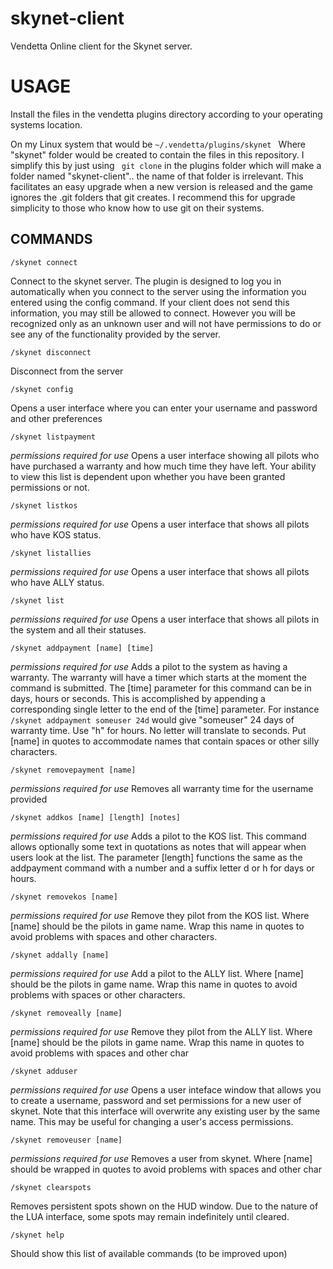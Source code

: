 # skynet-client
Vendetta Online client for the Skynet server.

# USAGE
Install the files in the vendetta plugins directory according to your operating systems location.

On my Linux system that would be ```~/.vendetta/plugins/skynet ```
Where "skynet" folder would be created to contain the files in this repository.
I simplify this by just using ``` git clone``` in the plugins folder which will make a folder named "skynet-client".. the name of that folder is irrelevant. This facilitates an easy upgrade when a new version is released and the game ignores the .git folders that git creates. I recommend this for upgrade simplicity to those who know how to use git on their systems.

## COMMANDS

```
/skynet connect
```
Connect to the skynet server. The plugin is designed to log you in automatically when you connect to the server using the information you entered using the config command. If your client does not send this information, you may still be allowed to connect. However you will be recognized only as an unknown user and will not have permissions to do or see any of the functionality provided by the server.

```
/skynet disconnect
```
Disconnect from the server

```
/skynet config
```
Opens a user interface where you can enter your username and password and other preferences

```
/skynet listpayment
```
*permissions required for use*
Opens a user interface showing all pilots who have purchased a warranty and how much time they have left. Your ability to view this list is dependent upon whether you have been granted permissions or not.

```
/skynet listkos
```
*permissions required for use*
Opens a user interface that shows all pilots who have KOS status.

```
/skynet listallies
```
*permissions required for use*
Opens a user interface that shows all pilots who have ALLY status.

```
/skynet list
```
*permissions required for use*
Opens a user interface that shows all pilots in the system and all their statuses.

```
/skynet addpayment [name] [time]
```
*permissions required for use*
Adds a pilot to the system as having a warranty. The warranty will have a timer which starts at the moment the command is submitted. The [time] parameter for this command can be in days, hours or seconds. This is accomplished by appending a corresponding single letter to the end of the [time] parameter. For instance ```/skynet addpayment someuser 24d``` would give "someuser" 24 days of warranty time. Use "h" for hours. No letter will translate to seconds. Put [name] in quotes to accommodate names that contain spaces or other silly characters.

```
/skynet removepayment [name]
```
*permissions required for use*
Removes all warranty time for the username provided

```
/skynet addkos [name] [length] [notes]
```
*permissions required for use*
Adds a pilot to the KOS list. This command allows optionally some text in quotations as notes that will appear when users look at the list. The parameter [length] functions the same as the addpayment command with a number and a suffix letter d or h for days or hours.

```
/skynet removekos [name]
```
*permissions required for use*
Remove they pilot from the KOS list. Where [name] should be the pilots in game name. Wrap this name in quotes to avoid problems with spaces and other characters.

``` 
/skynet addally [name]
```
*permissions required for use*
Add a pilot to the ALLY list. Where [name] should be the pilots in game name. Wrap this name in quotes to avoid problems with spaces or other characters.

```
/skynet removeally [name]
```
*permissions required for use*
Remove they pilot from the ALLY list. Where [name] should be the pilots in game name. Wrap this name in quotes to avoid problems with spaces and other char

```
/skynet adduser
```
*permissions required for use*
Opens a user inteface window that allows you to create a username, password and set permissions for a new user of skynet. Note that this interface will overwrite any existing user by the same name. This may be useful for changing a user's access permissions.

```
/skynet removeuser [name]
```
*permissions required for use*
Removes a user from skynet. Where [name] should be wrapped in quotes to avoid problems with spaces and other char

```
/skynet clearspots
```
Removes persistent spots shown on the HUD window. Due to the nature of the LUA interface, some spots may remain indefinitely until cleared.

```
/skynet help
```
Should show this list of available commands (to be improved upon)

